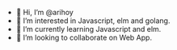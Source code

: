 - 👋 Hi, I’m @arihoy
- 👀 I’m interested in Javascript, elm and golang.
- 🌱 I’m currently learning Javascript and elm.
- 💞️ I’m looking to collaborate on Web App.

<!---
arihoy/arihoy is a ✨ special ✨ repository because its `README.md` (this file) appears on your GitHub profile.
You can click the Preview link to take a look at your changes.
--->
